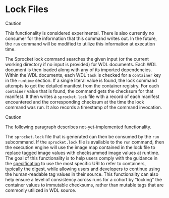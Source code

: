 # Lock Files

> [!CAUTION]
> This functionality is considered experimental. There is also currently no consumer for the information that this command writes out. In the future, the `run` command will be modified to utilize this information at execution time.

The Sprocket lock command searches the given input (or the current working directory if no input is provided) for WDL documents. Each WDL document is then loaded along with any of its imported dependencies. Within the WDL documents, each WDL `task` is checked for a `container` key in the `runtime` section. If a single literal value is found, the lock command attempts to get the detailed manifest from the container registry. For each `container` value that is found, the command gets the checksum for that manifest. It then writes a `sprocket.lock` file with a record of each manifest encountered and the corresponding checksum at the time the lock command was run. It also records a timestamp of the command invocation.

> [!CAUTION]
> The following paragraph describes not-yet-implemented functionality.

The `sprocket.lock` file that is generated can then be consumed by the `run` subcommand. If the `sprocket.lock` file is available to the `run` command, then the execution engine will use the image map contained in the lock file to replace tagged image values with checksummed image values at runtime. The goal of this functionality is to help users comply with the guidance in the [specification](https://github.com/openwdl/wdl/blob/wdl-1.2/SPEC.md#container) to use the most specific URI to refer to containers, typically the digest, while allowing users and developers to continue using the human-readable tag values in their source. This functionality can also help ensure a level of consistency across runs for a cohort by "locking" the container values to immutable checksums, rather than mutable tags that are commonly utilized in WDL source.